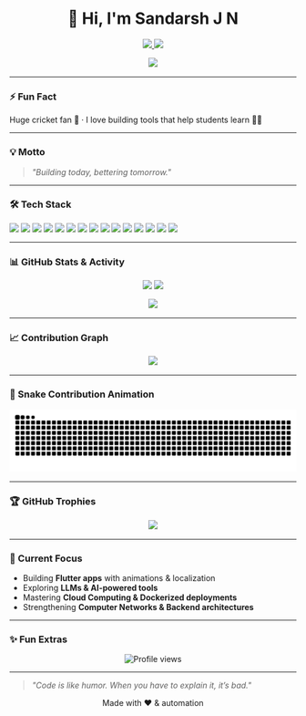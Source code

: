 <h1 align="center">👋 Hi, I'm Sandarsh J N</h1>

<p align="center">
  <a href="mailto:sandarshjn18@gmail.com">
    <img src="https://img.shields.io/badge/Email-sandarshjn18%40gmail.com-red?style=for-the-badge&logo=gmail" />
  </a>
  <a href="https://www.linkedin.com/in/sandarsh-jn">
    <img src="https://img.shields.io/badge/LinkedIn-Sandarsh%20J%20N-blue?style=for-the-badge&logo=linkedin" />
  </a>
</p>

<p align="center">
  <img src="https://readme-typing-svg.herokuapp.com?size=24&duration=4000&color=F75C7E&center=true&vCenter=true&width=600&lines=Hi+I'm+Sandarsh+J+N;Flutter+Developer;AI+Enthusiast;Cloud+Explorer;Open+Source+Contributor" />
</p>

---

### ⚡ Fun Fact
Huge cricket fan 🏏 · I love building tools that help students learn 👨‍🎓

---

### 💡 Motto
> *"Building today, bettering tomorrow."*

---

### 🛠 Tech Stack
<p>
<img src="https://img.shields.io/badge/dart-%230175C2.svg?style=for-the-badge&logo=dart&logoColor=white"/>
<img src="https://img.shields.io/badge/java-%23ED8B00.svg?style=for-the-badge&logo=openjdk&logoColor=white"/>
<img src="https://img.shields.io/badge/html5-%23E34F26.svg?style=for-the-badge&logo=html5&logoColor=white"/>
<img src="https://img.shields.io/badge/css3-%231572B6.svg?style=for-the-badge&logo=css3&logoColor=white"/>
<img src="https://img.shields.io/badge/javascript-%23323330.svg?style=for-the-badge&logo=javascript&logoColor=%23F7DF1E"/>
<img src="https://img.shields.io/badge/python-3670A0?style=for-the-badge&logo=python&logoColor=ffdd54"/>
<img src="https://img.shields.io/badge/Flutter-%2302569B.svg?style=for-the-badge&logo=Flutter&logoColor=white"/>
<img src="https://img.shields.io/badge/docker-%230db7ed.svg?style=for-the-badge&logo=docker&logoColor=white"/>
<img src="https://img.shields.io/badge/linux-%23FCC624.svg?style=for-the-badge&logo=linux&logoColor=black"/>
<img src="https://img.shields.io/badge/Cloud%20Computing-%2300C7B7.svg?style=for-the-badge&logo=icloud&logoColor=white"/>
<img src="https://img.shields.io/badge/Computer%20Networks-%23323330.svg?style=for-the-badge&logo=networkx&logoColor=white"/>
<img src="https://img.shields.io/badge/AWS-%23FF9900.svg?style=for-the-badge&logo=amazon-aws&logoColor=white"/>
<img src="https://img.shields.io/badge/mysql-4479A1.svg?style=for-the-badge&logo=mysql&logoColor=white"/>
<img src="https://img.shields.io/badge/git-%23F05033.svg?style=for-the-badge&logo=git&logoColor=white"/>
<img src="https://img.shields.io/badge/github-%23121011.svg?style=for-the-badge&logo=github&logoColor=white"/>
</p>

---

### 📊 GitHub Stats & Activity
<p align="center">
  <img height="170" src="https://github-readme-stats.vercel.app/api?username=Sandarsh18&show_icons=true&theme=radical&hide_border=true"/>
  <img height="170" src="https://github-readme-stats.vercel.app/api/top-langs/?username=Sandarsh18&theme=radical&hide_border=true&layout=compact"/>
</p>

<p align="center">
  <img height="170" src="https://github-readme-streak-stats.herokuapp.com/?user=Sandarsh18&theme=radical&hide_border=true"/>
</p>

---

### 📈 Contribution Graph
<p align="center">
  <img src="https://github-readme-activity-graph.vercel.app/graph?username=Sandarsh18&theme=tokyo-night&area=true&hide_border=true"/>
</p>

---

### 🐍 Snake Contribution Animation
<p align="center">
  <picture>
    <source media="(prefers-color-scheme: dark)" srcset="https://raw.githubusercontent.com/Sandarsh18/Sandarsh18/output/snake-dark.svg" />
    <img alt="github contribution snake" src="https://raw.githubusercontent.com/Sandarsh18/Sandarsh18/output/snake.svg" />
  </picture>
</p>

---

### 🏆 GitHub Trophies
<p align="center">
  <img src="https://github-profile-trophy.vercel.app/?username=Sandarsh18&theme=radical&no-frame=true&column=6&margin-w=8&margin-h=8"/>
</p>

---

### 🎯 Current Focus
- Building **Flutter apps** with animations & localization  
- Exploring **LLMs & AI-powered tools**  
- Mastering **Cloud Computing & Dockerized deployments**  
- Strengthening **Computer Networks & Backend architectures**  

---

### ✨ Fun Extras
<p align="center">
  <img src="https://komarev.com/ghpvc/?username=Sandarsh18&color=brightgreen" alt="Profile views"/>
</p>

---

> *"Code is like humor. When you have to explain it, it’s bad."*

<p align="center">Made with ❤️ & automation</p>
